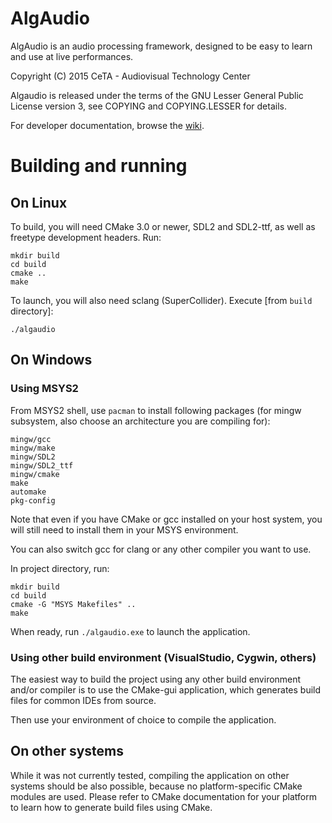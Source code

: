 # AlgAudio

AlgAudio is an audio processing framework, designed to be easy to learn and use at live performances.

Copyright (C) 2015 CeTA - Audiovisual Technology Center

Algaudio is released under the terms of the GNU Lesser General Public License version 3, see COPYING and COPYING.LESSER for details.

For developer documentation, browse the [wiki](https://github.com/rafalcieslak/algAudio/wiki).

# Building and running

## On Linux

To build, you will need CMake 3.0 or newer, SDL2 and SDL2-ttf, as well as freetype development headers. Run:

	mkdir build
	cd build
	cmake ..
	make

To launch, you will also need sclang (SuperCollider). Execute [from `build` directory]:

	./algaudio

## On Windows

### Using MSYS2

From MSYS2 shell, use `pacman` to install following packages (for mingw subsystem, also choose an architecture you are compiling for):

	mingw/gcc
	mingw/make
	mingw/SDL2
	mingw/SDL2_ttf
	mingw/cmake
	make
	automake
	pkg-config

Note that even if you have CMake or gcc installed on your host system, you will still need to install them in your MSYS environment.

You can also switch gcc for clang or any other compiler you want to use.

In project directory, run:

	mkdir build
	cd build
	cmake -G "MSYS Makefiles" ..
	make

When ready, run `./algaudio.exe` to launch the application.

### Using other build environment (VisualStudio, Cygwin, others)

The easiest way to build the project using any other build environment and/or compiler is to use the CMake-gui application, which generates build files for common IDEs from source.

Then use your environment of choice to compile the application.

## On other systems

While it was not currently tested, compiling the application on other systems should be also possible, because no platform-specific CMake modules are used. Please refer to CMake documentation for your platform to learn how to generate build files using CMake.
